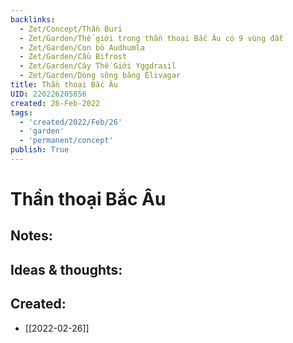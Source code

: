 ```yaml
---
backlinks:
  - Zet/Concept/Thần Buri
  - Zet/Garden/Thế giới trong thần thoại Bắc Âu có 9 vùng đất
  - Zet/Garden/Con bò Audhumla
  - Zet/Garden/Cầu Bifrost
  - Zet/Garden/Cây Thế Giới Yggdrasil
  - Zet/Garden/Dòng sông băng Elivagar
title: Thần thoại Bắc Âu
UID: 220226205856
created: 26-Feb-2022
tags:
  - 'created/2022/Feb/26'
  - 'garden'
  - 'permanent/concept'
publish: True
---
```

# Thần thoại Bắc Âu

## Notes:


## Ideas & thoughts:



## Created:
- [[2022-02-26]]
